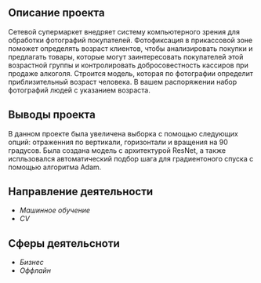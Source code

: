 ## Описание проекта

Сетевой супермаркет внедряет систему компьютерного зрения для обработки фотографий покупателей. Фотофиксация в прикассовой зоне поможет определять возраст клиентов, чтобы анализировать покупки и предлагать товары, которые могут заинтересовать покупателей этой возрастной группы и контролировать добросовестность кассиров при продаже алкоголя. Строится модель, которая по фотографии определит приблизительный возраст человека. В вашем распоряжении набор фотографий людей с указанием возраста.

## Выводы проекта

В данном проекте была увеличена выборка с помощью следующих опций: отраженния по вертикали, горизонтали и вращения на 90 градусов. Была создана модель с архитектурой ResNet, а также испльзовался автоматический подбор шага для градиентоного спуска с помощью алгоритма Adam.
## Направление деятельности

- *Машинное обучение*
- *CV*

## Сферы деятельсноти

- *Бизнес*
- *Оффлайн*


